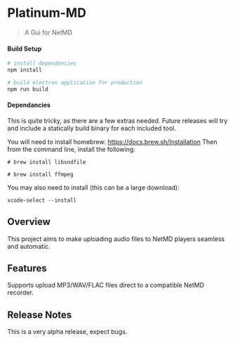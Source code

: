 # Platinum-MD

> A Gui for NetMD

#### Build Setup

``` bash
# install dependencies
npm install

# build electron application for production
npm run build

```

#### Dependancies

This is quite tricky, as there are a few extras needed.
Future releases will try and include a statically build binary for each included tool.

You will need to install homebrew: https://docs.brew.sh/Installation
Then from the command line, install the following:

`# brew install libsndfile`

`# brew install ffmpeg`

You may also need to install (this can be a large download):

`xcode-select --install`


## Overview

This project aims to make uploading audio files to NetMD players seamless and automatic.

## Features

Supports upload MP3/WAV/FLAC files direct to a compatible NetMD recorder.


## Release Notes

This is a very alpha release, expect bugs.